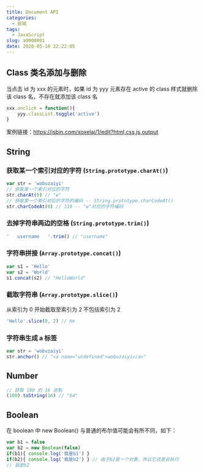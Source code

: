 ```yaml
---
title: Document API
categories:
  - 前端
tags:
  - JavaScript
slug: a0000001
date: 2020-05-16 22:22:05
---
```


## Class 类名添加与删除

当点击 id 为 xxx 的元素时，如果 id 为 yyy 元素存在 active 的 class 样式就删除该 class 名，不存在就添加该 class 名

```js
xxx.onclick = function(){
    yyy.classList.toggle('active')
}
```

案例链接：https://jsbin.com/xoxelaj/1/edit?html,css,js,output

## String

### 获取某一个索引对应的字符 (`String.prototype.charAt()`)

```js
var str = 'wobuzaiyi'
// 获取某一个索引对应的字符
str.charAt(0) // "w"
// 获取某一个索引对应的字符的编码 -- String.prototype.charCodeAt()
str.charCodeAt(0) // 119 -- "w"对应的字符编码
```

### 去掉字符串两边的空格 (`String.prototype.trim()`)

```js
'   username   '.trim() // "username"
```

### 字符串拼接 (`Array.prototype.concat()`)

```js
var s1 = 'Hello'
var s2 = 'World'
s1.concat(s2) // "HelloWorld"
```

### 截取字符串 (`Array.prototype.slice()`)

从索引为 0 开始截取至索引为 2 不包括索引为 2

```js
'Hello'.slice(0, 2) // He
```

### 字符串生成 a 标签

```js
var str = 'wobuzaiyi'
str.anchor() // "<a name="undefined">wobuzaiyi</a>"
```

## Number

```js
// 获取 100 的 16 进制
(100).toString(16) // "64"
```

## Boolean

在 boolean 中 new Boolean() 与普通的布尔值可能会有所不同，如下：

```js
var b1 = false
var b2 = new Boolean(false)
if(b1){ console.log('我是b1') } 
if(b2){ console.log('我是b2') } // 由于b2是一个对象，所以它还是会执行
// 我是b2
```